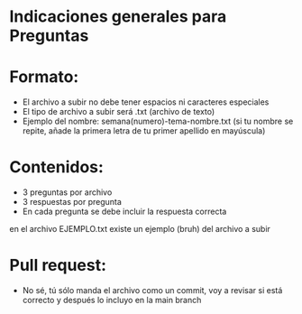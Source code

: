 # Indicaciones generales para Preguntas 

# Formato: 
- El archivo a subir no debe tener espacios ni caracteres especiales
- El tipo de archivo a subir será .txt (archivo de texto)
- Ejemplo del nombre: semana(numero)-tema-nombre.txt (si tu nombre se repite, añade la primera letra de tu primer apellido en mayúscula)

# Contenidos:
- 3 preguntas por archivo
- 3 respuestas por pregunta
- En cada pregunta se debe incluir la respuesta correcta

en el archivo EJEMPLO.txt existe un ejemplo (bruh) del archivo a subir

# Pull request:
- No sé, tú sólo manda el archivo como un commit, voy a revisar si está correcto y después lo incluyo en la main branch
